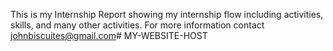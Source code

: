 This is my Internship Report showing my internship flow including activities, skills, and many other activities. For more information contact johnbiscuites@gmail.com# MY-WEBSITE-HOST
